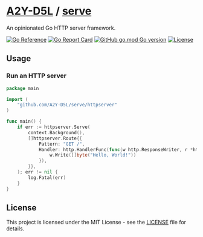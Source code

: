 # [A2Y-D5L](https://github.com/a2y-d5l) / [serve](https://github.com/a2y-d5l/serve)

An opinionated Go HTTP server framework.

[![Go Reference](https://pkg.go.dev/badge/github.com/A2Y-D5L/serve.svg)](https://pkg.go.dev/github.com/A2Y-D5L/serve)
[![Go Report Card](https://goreportcard.com/badge/github.com/A2Y-D5L/serve)](https://goreportcard.com/report/github.com/A2Y-D5L/serve)
[![GitHub go.mod Go version](https://img.shields.io/github/go-mod/go-version/a2y-d5l/serve)](go.mod)
[![License](https://img.shields.io/github/license/a2y-d5l/serve)](LICENSE)
<!-- [![GitHub release (latest by date)](https://img.shields.io/github/v/release/a2y-d5l/serve)]() -->

## Usage

### Run an HTTP server

```go
package main

import (
    "github.com/A2Y-D5L/serve/httpserver"
)

func main() {
    if err := httpserver.Serve(
        context.Background(),
        []httpserver.Route{{
            Pattern: "GET /",
            Handler: http.HandlerFunc(func(w http.ResponseWriter, r *http.Request) {
                w.Write([]byte("Hello, World!"))
            }),
        }},
    ); err != nil {
        log.Fatal(err)
    }
}
```

## License

This project is licensed under the MIT License - see the [LICENSE](LICENSE) file for details.
